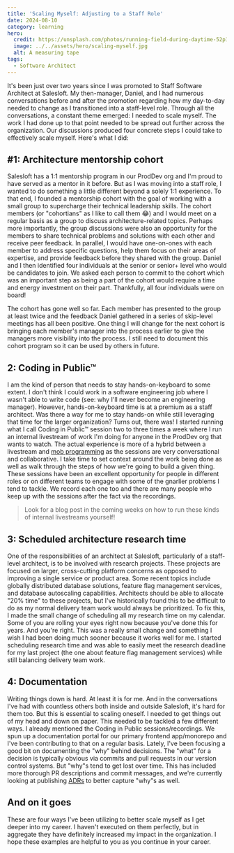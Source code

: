 ```yaml
---
title: 'Scaling Myself: Adjusting to a Staff Role'
date: 2024-08-10
category: learning
hero:
  credit: https://unsplash.com/photos/running-field-during-daytime-52p1K0d0euM
  image: ../../assets/hero/scaling-myself.jpg
  alt: A measuring tape
tags:
  - Software Architect
---
```


It's been just over two years since I was promoted to Staff Software Architect at Salesloft. My then-manager, Daniel, and I had numerous conversations before and after the promotion regarding how my day-to-day needed to change as I transitioned into a staff-level role. Through all the conversations, a constant theme emerged: I needed to scale myself. The work I had done up to that point needed to be spread out further across the organization. Our discussions produced four concrete steps I could take to effectively scale myself. Here's what I did:

## #1: Architecture mentorship cohort

Salesloft has a 1:1 mentorship program in our ProdDev org and I'm proud to have served as a mentor in it before. But as I was moving into a staff role, I wanted to do something a little different beyond a solely 1:1 experience. To that end, I founded a mentorship cohort with the goal of working with a small group to supercharge their technical leadership skills. The cohort members (or "cohortians" as I like to call them 😂) and I would meet on a regular basis as a group to discuss architecture-related topics. Perhaps more importantly, the group discussions were also an opportunity for the members to share technical problems and solutions with each other and receive peer feedback. In parallel, I would have one-on-ones with each member to address specific questions, help them focus on their areas of expertise, and provide feedback before they shared with the group. Daniel and I then identified four individuals at the senior or senior+ level who would be candidates to join. We asked each person to commit to the cohort which was an important step as being a part of the cohort would require a time and energy investment on their part. Thankfully, all four individuals were on board!

The cohort has gone well so far. Each member has presented to the group at least twice and the feedback Daniel gathered in a series of skip-level meetings has all been positive. One thing I will change for the next cohort is bringing each member's manager into the process earlier to give the managers more visibility into the process. I still need to document this cohort program so it can be used by others in future.

## 2: Coding in Public™

I am the kind of person that needs to stay hands-on-keyboard to some extent. I don't think I could work in a software engineering job where I wasn't able to write code (see: why I'll never become an engineering manager). However, hands-on-keyboard time is at a premium as a staff architect. Was there a way for me to stay hands-on while still leveraging that time for the larger organization? Turns out, there was! I started running what I call Coding in Public™ session two to three times a week where I run an internal livestream of work I'm doing for anyone in the ProdDev org that wants to watch. The actual experience is more of a hybrid between a livestream and [mob programming](https://en.wikipedia.org/wiki/Mob_programming) as the sessions are very conversational and collaborative. I take time to set context around the work being done as well as walk through the steps of how we're going to build a given thing. These sessions have been an excellent opportunity for people in different roles or on different teams to engage with some of the gnarlier problems I tend to tackle. We record each one too and there are many people who keep up with the sessions after the fact via the recordings.

> Look for a blog post in the coming weeks on how to run these kinds of internal livestreams yourself!

## 3: Scheduled architecture research time

One of the responsibilities of an architect at Salesloft, particularly of a staff-level architect, is to be involved with research projects. These projects are focused on larger, cross-cutting platform concerns as opposed to improving a single service or product area. Some recent topics include globally distributed database solutions, feature flag management services, and database autoscaling capabilities. Architects should be able to allocate "20% time" to these projects, but I've historically found this to be difficult to do as my normal delivery team work would always be prioritized. To fix this, I made the small change of scheduling all my research time on my calendar. Some of you are rolling your eyes right now because you've done this for years. And you're right. This was a really small change and something I wish I had been doing much sooner because it works well for me. I started scheduling research time and was able to easily meet the research deadline for my last project (the one about feature flag management services) while still balancing delivery team work.

## 4: Documentation

Writing things down is hard. At least it is for me. And in the conversations I've had with countless others both inside and outside Salesloft, it's hard for them too. But this is essential to scaling oneself. I needed to get things out of my head and down on paper. This needed to be tackled a few different ways. I already mentioned the Coding in Public sessions/recordings. We spun up a documentation portal for our primary frontend app/monorepo and I've been contributing to that on a regular basis. Lately, I've been focusing a good bit on documenting the "why" behind decisions. The "what" for a decision is typically obvious via commits and pull requests in our version control systems. But "why"s tend to get lost over time. This has included more thorough PR descriptions and commit messages, and we're currently looking at publishing [ADRs](https://www.redhat.com/architect/architecture-decision-records) to better capture "why"s as well.

## And on it goes

These are four ways I've been utilizing to better scale myself as I get deeper into my career. I haven't executed on them perfectly, but in aggregate they have definitely increased my impact in the organization. I hope these examples are helpful to you as you continue in your career.
